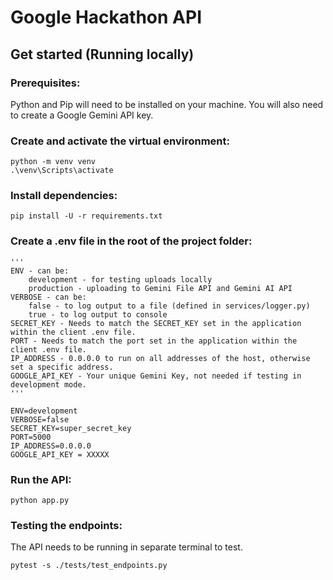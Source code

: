 # Google Hackathon API

## Get started (Running locally)

### Prerequisites:

Python and Pip will need to be installed on your machine. You will also need to create a Google Gemini API key.

### Create and activate the virtual environment:

```
python -m venv venv
.\venv\Scripts\activate
```

### Install dependencies:

```
pip install -U -r requirements.txt
```

### Create a .env file in the root of the project folder:

```
'''
ENV - can be:
    development - for testing uploads locally
    production - uploading to Gemini File API and Gemini AI API
VERBOSE - can be:
    false - to log output to a file (defined in services/logger.py)
    true - to log output to console
SECRET_KEY - Needs to match the SECRET_KEY set in the application within the client .env file.
PORT - Needs to match the port set in the application within the client .env file.
IP_ADDRESS - 0.0.0.0 to run on all addresses of the host, otherwise set a specific address.
GOOGLE_API_KEY - Your unique Gemini Key, not needed if testing in development mode.
'''

ENV=development
VERBOSE=false
SECRET_KEY=super_secret_key  
PORT=5000
IP_ADDRESS=0.0.0.0
GOOGLE_API_KEY = XXXXX
```

### Run the API:

```
python app.py
```

### Testing the endpoints:

The API needs to be running in separate terminal to test.

```
pytest -s ./tests/test_endpoints.py
```